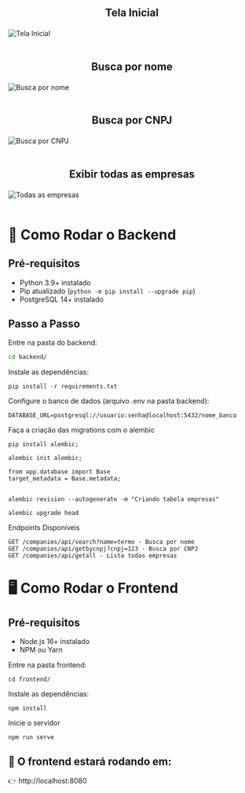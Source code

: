 ## <p style="text-align:center;">Tela Inicial</p>
![Tela Inicial](https://i.imgur.com/Ex0namq.png)
<br />
<br />

## <p style="text-align:center;">Busca por nome</p>
![Busca por nome](https://i.imgur.com/4Dtp07t.png)
<br />
<br />

## <p style="text-align:center;">Busca por CNPJ</p>
![Busca por CNPJ](https://i.imgur.com/HmBri7m.png)
<br />
<br />

## <p style="text-align:center;">Exibir todas as empresas</p>
![Todas as empresas](https://i.imgur.com/YqzEOZW.png)
<br />
<br />


# 🚀 Como Rodar o Backend  

## Pré-requisitos  
- Python 3.9+ instalado  
- Pip atualizado (`python -m pip install --upgrade pip`)  
- PostgreSQL 14+ instalado

## Passo a Passo  
Entre na pasta do backend:  
```bash
cd backend/

```

Instale as dependências:
```
pip install -r requirements.txt
```

Configure o banco de dados (arquivo .env na pasta backend):
```
DATABASE_URL=postgresql://usuario:senha@localhost:5432/nome_banco  
```
Faça a criação das migrations com o alembic
```
pip install alembic;

alembic init alembic;

from app.database import Base
target_metadata = Base.metadata;


alembic revision --autogenerate -m "Criando tabela empresas"

alembic upgrade head
```

Endpoints Disponíveis

```
GET /companies/api/search?name=termo - Busca por nome
GET /companies/api/getbycnpj?cnpj=123 - Busca por CNPJ
GET /companies/api/getall - Lista todas empresas
```

# 🖥️️ Como Rodar o Frontend
## Pré-requisitos
- Node.js 16+ instalado
- NPM ou Yarn


Entre na pasta frontend:
```
cd frontend/
```


Instale as dependências:
```
npm install
```
Inicie o servidor
```
npm run serve
```

## 🚦 O frontend estará rodando em:
👉 http://localhost:8080

